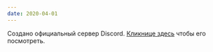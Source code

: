 ```yaml
---
date: 2020-04-01
---
```


Создано официальный сервер Discord. [Кликнице здесь](https://discord.gg/AgPcd4w) чтобы его посмотреть.